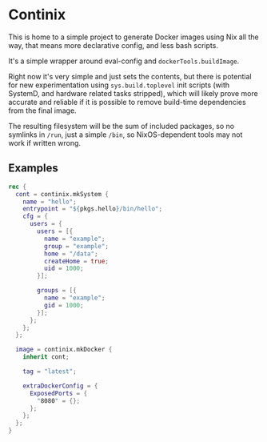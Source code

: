 # Continix
This is home to a simple project to generate Docker images using Nix all the way, that means more declarative config, and less bash scripts.

It's a simple wrapper around eval-config and `dockerTools.buildImage`.

Right now it's very simple and just sets the contents, but there is potential for new experimentation using `sys.build.toplevel` init scripts (with SystemD, and hardware related tasks stripped), which will likely prove more accurate and reliable if it is possible to remove build-time dependencies from the final image.

The resulting filesystem will be the sum of included packages, so no symlinks in `/run`, just a simple `/bin`, so NixOS-dependent tools may not work if written wrong.

## Examples

```nix
rec {
  cont = continix.mkSystem {
    name = "hello";
    entrypoint = "${pkgs.hello}/bin/hello";
    cfg = {
      users = {
        users = [{
          name = "example";
          group = "example";
          home = "/data";
          createHome = true;
          uid = 1000;
        }];

        groups = [{
          name = "example";
          gid = 1000;
        }];
      };
    };
  };

  image = continix.mkDocker {
    inherit cont;

    tag = "latest";

    extraDockerConfig = {
      ExposedPorts = {
        "8080" = {};
      };
    };
  };
}
```